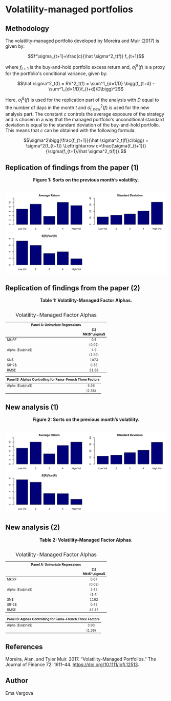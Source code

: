 # Volatility-managed portfolios


## Methodology

The volatility-managed portfolio developed by Moreira and Muir (2017) is given by:

$$f^\sigma_{t+1}=\frac{c}{\hat \sigma^2_t(f)} f_{t+1}$$

where $f_{t+1}$ is the buy-and-hold portfolio excess return and, $\hat \sigma^2_t(f)$ is a proxy for the portfolio's conditional variance, given by: 

$$\hat \sigma^2_t(f) = RV^2_t(f) = \sum^1_{d=1/D} \bigg(f_{t+d} - \sum^1_{d=1/D}f_{t+d}/D\bigg)^2$$

Here, $\hat \sigma^2_t(f)$ is used for the replication part of the analysis with $D$ equal to the number of days in the month $t$ and $\hat \sigma^2_{t,\text{new}}(f)$ is used for the new analysis part. The constant $c$ controls the average exposure of the strategy and is chosen in a way that the managed portfolio's unconditional standard deviation is equal to the standard deviation of the buy-and-hold portfolio. This means that $c$ can be obtained with the following formula: 

$$\sigma^2\bigg(\frac{f_{t+1}}{\hat \sigma^2_t(f)}c\bigg) = \sigma^2(f_{t+1}) \Leftrightarrow c=\frac{\sigma(f_{t+1})}{\sigma(f_{t+1}/\hat \sigma^2_t(f))}.$$


## Replication of findings from the paper (1)

<figcaption align = "center"><b>Figure 1: Sorts on the previous month’s volatility.</b></figcaption> <br/>

![Figure 1: Sorts on the previous month’s volatility.](out/sorts_1.png)


## Replication of findings from the paper (2)

<figcaption align = "center"><b>Table 1: Volatility-Managed Factor Alphas.</b></figcaption> <br/>

<table class="table" style="font-size: 10px; ">
<caption style="font-size: initial !important;">Volatility-Managed Factor Alphas</caption>
 <thead>
<tr><th style="border-bottom:hidden;padding-bottom:0; padding-left:5px;padding-right:5px;text-align: center; font-weight: bold; " colspan="2"><div style>Panel A: Univariate Regressions</div></th></tr>
<tr>
<th style="empty-cells: hide;border-bottom:hidden;" colspan="1"></th>
<th style="border-bottom:hidden;padding-bottom:0; padding-left:5px;padding-right:5px;text-align: center; " colspan="1"><div style>(1)</div></th>
</tr>
  <tr>
   <th style="text-align:left;">   </th>
   <th style="text-align:center;"> Mkt$^\sigma$ </th>
  </tr>
 </thead>
<tbody>
  <tr>
   <td style="text-align:left;width: 6cm; "> MktRF </td>
   <td style="text-align:center;"> 0.6 </td>
  </tr>
  <tr>
   <td style="text-align:left;width: 6cm; ">  </td>
   <td style="text-align:center;"> (0.02) </td>
  </tr>
  <tr>
   <td style="text-align:left;width: 6cm; "> Alpha ($\alpha$) </td>
   <td style="text-align:center;"> 4.9 </td>
  </tr>
  <tr>
   <td style="text-align:left;width: 6cm; ">  </td>
   <td style="text-align:center;"> (1.59) </td>
  </tr>
  <tr>
   <td style="text-align:left;width: 6cm; "> $N$ </td>
   <td style="text-align:center;"> 1073 </td>
  </tr>
  <tr>
   <td style="text-align:left;width: 6cm; "> $R^2$ </td>
   <td style="text-align:center;"> 0.36 </td>
  </tr>
  <tr>
   <td style="text-align:left;width: 6cm; "> RMSE </td>
   <td style="text-align:center;"> 51.68 </td>
  </tr>
</tbody>
</table>

<table class="table" style="font-size: 10px; ">
 <thead>
<tr><th style="border-bottom:hidden;padding-bottom:0; padding-left:5px;padding-right:5px;text-align: center; font-weight: bold; " colspan="2"><div style>Panel B: Alphas Controlling for Fama-French Three Factors</div></th></tr>
  <tr>
   <th style="text-align:left;">   </th>
   <th style="text-align:center;">  </th>
  </tr>
 </thead>
<tbody>
  <tr>
   <td style="text-align:left;width: 6cm; "> Alpha ($\alpha$) </td>
   <td style="text-align:center;"> 5.56 </td>
  </tr>
  <tr>
   <td style="text-align:left;width: 6cm; ">  </td>
   <td style="text-align:center;"> (1.58) </td>
  </tr>
</tbody>
</table>


## New analysis (1)

<figcaption align = "center"><b>Figure 2: Sorts on the previous month’s volatility.</b></figcaption> <br/>

![Figure 2: Sorts on the previous month’s volatility.](out/sorts_2.png)


## New analysis (2)

<figcaption align = "center"><b>Table 2: Volatility-Managed Factor Alphas.</b></figcaption> <br/>

<table class="table" style="font-size: 10px; ">
<caption style="font-size: initial !important;">Volatility-Managed Factor Alphas</caption>
 <thead>
<tr><th style="border-bottom:hidden;padding-bottom:0; padding-left:5px;padding-right:5px;text-align: center; font-weight: bold; " colspan="2"><div style>Panel A: Univariate Regressions</div></th></tr>
<tr>
<th style="empty-cells: hide;border-bottom:hidden;" colspan="1"></th>
<th style="border-bottom:hidden;padding-bottom:0; padding-left:5px;padding-right:5px;text-align: center; " colspan="1"><div style>(1)</div></th>
</tr>
  <tr>
   <th style="text-align:left;">   </th>
   <th style="text-align:center;"> Mkt$^\sigma$ </th>
  </tr>
 </thead>
<tbody>
  <tr>
   <td style="text-align:left;width: 6cm; "> MktRF </td>
   <td style="text-align:center;"> 0.67 </td>
  </tr>
  <tr>
   <td style="text-align:left;width: 6cm; ">  </td>
   <td style="text-align:center;"> (0.02) </td>
  </tr>
  <tr>
   <td style="text-align:left;width: 6cm; "> Alpha ($\alpha$) </td>
   <td style="text-align:center;"> 3.43 </td>
  </tr>
  <tr>
   <td style="text-align:left;width: 6cm; ">  </td>
   <td style="text-align:center;"> (1.4) </td>
  </tr>
  <tr>
   <td style="text-align:left;width: 6cm; "> $N$ </td>
   <td style="text-align:center;"> 1162 </td>
  </tr>
  <tr>
   <td style="text-align:left;width: 6cm; "> $R^2$ </td>
   <td style="text-align:center;"> 0.45 </td>
  </tr>
  <tr>
   <td style="text-align:left;width: 6cm; "> RMSE </td>
   <td style="text-align:center;"> 47.47 </td>
  </tr>
</tbody>
</table>

<table class="table" style="font-size: 10px; ">
 <thead>
<tr><th style="border-bottom:hidden;padding-bottom:0; padding-left:5px;padding-right:5px;text-align: center; font-weight: bold; " colspan="2"><div style>Panel B: Alphas Controlling for Fama-French Three Factors</div></th></tr>
  <tr>
   <th style="text-align:left;">   </th>
   <th style="text-align:center;">  </th>
  </tr>
 </thead>
<tbody>
  <tr>
   <td style="text-align:left;width: 6cm; "> Alpha ($\alpha$) </td>
   <td style="text-align:center;"> 3.93 </td>
  </tr>
  <tr>
   <td style="text-align:left;width: 6cm; ">  </td>
   <td style="text-align:center;"> (1.39) </td>
  </tr>
</tbody>
</table>


## References

Moreira, Alan, and Tyler Muir. 2017. “Volatility-Managed Portfolios.” The Journal of Finance 72: 1611–44. https://doi.org/10.1111/jofi.12513.


## Author

Ema Vargova
